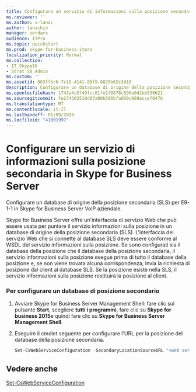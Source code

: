 ```yaml
---
title: Configurare un servizio di informazioni sulla posizione secondaria in Skype for Business Server
ms.reviewer: ''
ms.author: v-lanac
author: lanachin
manager: serdars
audience: ITPro
ms.topic: quickstart
ms.prod: skype-for-business-itpro
localization_priority: Normal
ms.collection:
- IT_Skype16
- Strat_SB_Admin
ms.custom: ''
ms.assetid: 083ffbc6-7c18-4141-85f9-8825b62c3d10
description: Configurare un database di origine della posizione secondaria (SLS) per E9-1-1 in Skype for Business Server VoIP aziendale.
ms.openlocfilehash: 1743a4c5f49fcc01fe2f0878c596e0d1bb530621
ms.sourcegitcommit: fe274303510d07a90b506bfa050c669accef0476
ms.translationtype: MT
ms.contentlocale: it-IT
ms.lasthandoff: 01/09/2020
ms.locfileid: "41001997"
---
```

# <a name="configure-a-secondary-location-information-service-in-skype-for-business-server"></a>Configurare un servizio di informazioni sulla posizione secondaria in Skype for Business Server
 
Configurare un database di origine della posizione secondaria (SLS) per E9-1-1 in Skype for Business Server VoIP aziendale. 
  
Skype for Business Server offre un'interfaccia di servizio Web che può essere usata per puntare il servizio informazioni sulla posizione in un database di origine della posizione secondaria (SLS). L'interfaccia del servizio Web che si connette al database SLS deve essere conforme al WSDL del servizio informazioni sulla posizione. Se sono configurati sia il database della posizione che il database della posizione secondaria, il servizio informazioni sulla posizione esegue prima di tutto il database della posizione e, se non viene trovata alcuna corrispondenza, Invia la richiesta di posizione dal client al database SLS. Se la posizione esiste nella SLS, il servizio informazioni sulla posizione restituirà la posizione al client. 
  
### <a name="to-configure-a-secondary-location-database"></a>Per configurare un database di posizione secondario

1. Avviare Skype for Business Server Management Shell: fare clic sul pulsante **Start**, scegliere **tutti i programmi**, fare clic su **Skype for business 2015**e quindi fare clic su **Skype for Business Server Management Shell**.
    
2. Eseguire il cmdlet seguente per configurare l'URL per la posizione del database della posizione secondaria. 
    
   ```powershell
   Set-CsWebServiceConfiguration -SecondaryLocationSourceURL "<web service url>" 
   ```

## <a name="see-also"></a>Vedere anche

[Set-CsWebServiceConfiguration](https://docs.microsoft.com/powershell/module/skype/set-cswebserviceconfiguration?view=skype-ps)

